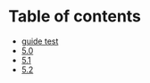 # Table of contents

* [guide test](README.md)
* [5.0](5.0-is-test.md)
* [5.1](5.1-test.md)
* [5.2](5.2-test.md)

